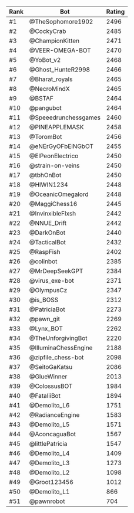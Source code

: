 Rank|Bot|Rating
---|---|---
#1|@TheSophomore1902|2496
#2|@CockyCrab|2485
#3|@ChampionKitten|2471
#4|@VEER-OMEGA-BOT|2470
#5|@YoBot_v2|2468
#6|@Ghost_HunteR2998|2466
#7|@Bharat_royals|2465
#8|@NecroMindX|2465
#9|@BSTAF|2464
#10|@pangubot|2464
#11|@Speeedrunchessgames|2460
#12|@PINEAPPLEMASK|2458
#13|@ToromBot|2456
#14|@eNErGyOFbEiNGbOT|2455
#15|@ElPeonElectrico|2450
#16|@strain-on-veins|2450
#17|@tbhOnBot|2450
#18|@HIWIN1234|2448
#19|@OceanicOmegalord|2448
#20|@MaggiChess16|2445
#21|@InvinxibleFlxsh|2442
#22|@NNUE_Drift|2442
#23|@DarkOnBot|2440
#24|@TacticalBot|2432
#25|@RaspFish|2402
#26|@colinbot|2385
#27|@MrDeepSeekGPT|2384
#28|@virus_exe-bot|2371
#29|@OlympusCz|2347
#30|@is_BOSS|2312
#31|@PatriciaBot|2273
#32|@pawn_git|2269
#33|@Lynx_BOT|2262
#34|@TheUnforgivingBot|2220
#35|@IlluminaChessEngine|2188
#36|@zipfile_chess-bot|2098
#37|@SeitoGaKatsu|2086
#38|@GlueWinner|2013
#39|@ColossusBOT|1984
#40|@FataliiBot|1894
#41|@Demolito_L6|1751
#42|@RadianceEngine|1583
#43|@Demolito_L5|1571
#44|@AconcaguaBot|1567
#45|@littlePatricia|1547
#46|@Demolito_L4|1409
#47|@Demolito_L3|1273
#48|@Demolito_L2|1098
#49|@Groot123456|1012
#50|@Demolito_L1|866
#51|@pawnrobot|704
